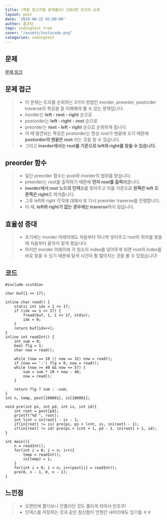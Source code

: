 ```yaml
---
title: (백준 알고리즘 문제풀이) 2263번 트리의 순회
layout: post
date: '2019-08-22 02:00:00'
author: 줌코딩
tags: codingtest tree
cover: "/assets/instacode.png"
categories: codingtest
---
```


## 문제

[문제 링크](https://www.acmicpc.net/problem/2263)

## 문제 접근

>* 이 문제는 트리를 순회하는 3가지 방법인 inorder, preorder, postorder traverse의 특징을 잘 이해해야 풀 수 있는 문제입니다.
>* inorder는 **left - root - right** 순으로
>* postorder는 **left - right - root** 순으로
>* preorder는 **root - left - right** 순으로 순회하게 됩니다.
>* 이 때 발견되는 특징은 postorder는 항상 root가 맨끝에 오기 때문에 **postorder의 맨끝은 root** 라는 것을 알 수 있습니다.
>* 그리고 **inorder에서는 root를 기준으로 left와 right를 찾을 수 있습니다.**

## preorder 함수

>* 일단 preorder 함수는 post와 inorder의 범위를 받습니다.
>* preorder는 root를 출력하기 때문에 **먼저 root를 출력**해줍니다.
>* **inorder에서 root 노드의 인덱스**를 찾아주고 이를 기준으로 **왼쪽은 left 오른쪽은 right**로 여겨줍니다.
>* 그후 left와 right 각각에 대해서 또 다시 preorder traverse를 진행합니다.
>* 이 때, **left와 right가 없는 경우에는 traverse**하지 않습니다.

## 효율성 증대

>* 초기에는 inorder 어레이에도 처음부터 하나씩 넣어주고 root의 위치를 찾을 때 처음부터 끝까지 찾게 했습니다.
>* 하지만 inorder 어레이에 각 원소의 index를 넣어주게 되면 root의 index를 바로 찾을 수 있기 때문에 탐색 시간이 훨 짧아지는 것을 볼 수 있었습니다!

## 코드

    #include <cstdio>

    char buf[1 << 17];

    inline char read() {
        static int idx = 1 << 17;
        if (idx == 1 << 17) {
            fread(buf, 1, 1 << 17, stdin);
            idx = 0;
        }
        return buf[idx++];
    }
    inline int readInt() {
        int sum = 0;
        bool flg = 1;
        char now = read();

        while (now == 10 || now == 32) now = read();
        if (now == '-') flg = 0, now = read();
        while (now >= 48 && now <= 57) {
            sum = sum * 10 + now - 48;
            now = read();
        }

        return flg ? sum : -sum;
    }
    int n, temp, post[100001], in[100001];

    void pre(int ps, int pd, int is, int id){
        int root = post[pd];
        printf("%d ", root);
        int lcnt = in[root] - is - 1;
        if(in[root] != is) pre(ps, ps + lcnt, is, in[root] - 1);
        if(in[root] != id) pre(ps + lcnt + 1, pd - 1, in[root] + 1, id);
    }

    int main(){
        n = readInt();
        for(int i = 0; i < n; i++){
            temp = readInt();
            in[temp] = i;
        }
        for(int i = 0; i < n; i++)post[i] = readInt();
        pre(0, n - 1, 0, n - 1);
    }

## 느낀점

>* 오랜만에 풀다보니 안풀리던 것도 풀리게 되어서 만조쿠!
>* 인덱스를 저장하는 것과 같은 참신함이 언젠간 내머리에도 있기를 ㅎㅎ
